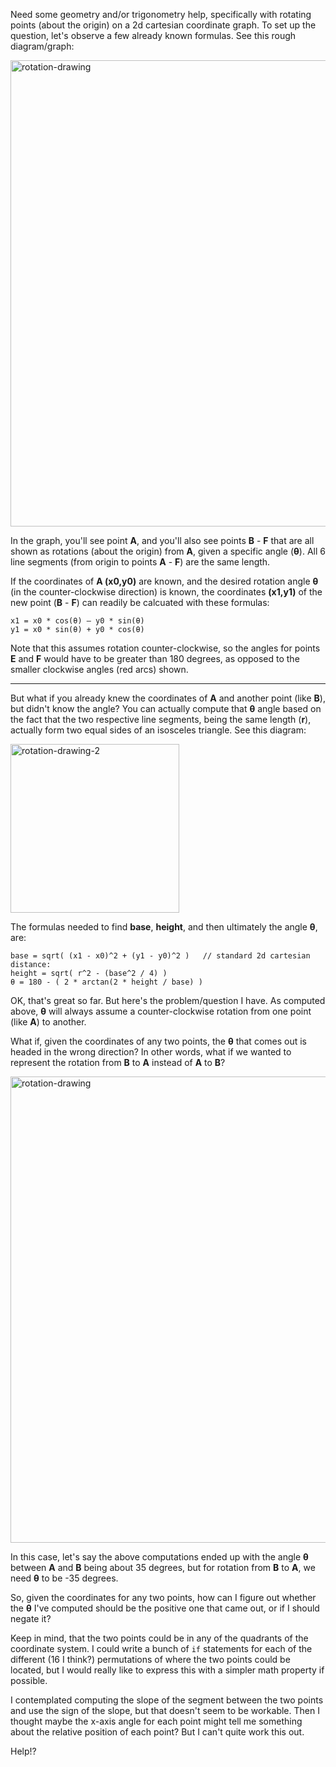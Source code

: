 Need some geometry and/or trigonometry help, specifically with rotating points (about the origin) on a 2d cartesian coordinate graph. To set up the question, let's observe a few already known formulas. See this rough diagram/graph:

<img width="746" alt="rotation-drawing" src="https://user-images.githubusercontent.com/150330/95689065-059bc900-0bd4-11eb-8577-548433fdcfe3.png">

In the graph, you'll see point **A**, and you'll also see points **B** - **F** that are all shown as rotations (about the origin) from **A**, given a specific angle (**θ**). All 6 line segments (from origin to points **A** - **F**) are the same length.

If the coordinates of **A (x0,y0)** are known, and the desired rotation angle **θ** (in the counter-clockwise direction) is known, the coordinates **(x1,y1)** of the new point (**B** - **F**) can readily be calcuated with these formulas:

```
x1 = x0 * cos(θ) – y0 * sin(θ)
y1 = x0 * sin(θ) + y0 * cos(θ)
```

Note that this assumes rotation counter-clockwise, so the angles for points **E** and **F** would have to be greater than 180 degrees, as opposed to the smaller clockwise angles (red arcs) shown.

----

But what if you already knew the coordinates of **A** and another point (like **B**), but didn't know the angle? You can actually compute that **θ** angle based on the fact that the two respective line segments, being the same length (**r**), actually form two equal sides of an isosceles triangle. See this diagram:

<img width="270" alt="rotation-drawing-2" src="https://user-images.githubusercontent.com/150330/95689500-ccb12380-0bd6-11eb-9818-84bdb57c9d4d.png">

The formulas needed to find **base**, **height**, and then ultimately the angle **θ**, are:

```
base = sqrt( (x1 - x0)^2 + (y1 - y0)^2 )   // standard 2d cartesian distance:
height = sqrt( r^2 - (base^2 / 4) )
θ = 180 - ( 2 * arctan(2 * height / base) )
```

OK, that's great so far. But here's the problem/question I have. As computed above, **θ** will always assume a counter-clockwise rotation from one point (like **A**) to another.

What if, given the coordinates of any two points, the **θ** that comes out is headed in the wrong direction? In other words, what if we wanted to represent the rotation from **B** to **A** instead of **A** to **B**?

<img width="746" alt="rotation-drawing" src="https://user-images.githubusercontent.com/150330/95689065-059bc900-0bd4-11eb-8577-548433fdcfe3.png">

In this case, let's say the above computations ended up with the angle **θ** between **A** and **B** being about 35 degrees, but for rotation from **B** to **A**, we need **θ** to be -35 degrees.

So, given the coordinates for any two points, how can I figure out whether the **θ** I've computed should be the positive one that came out, or if I should negate it?

Keep in mind, that the two points could be in any of the quadrants of the coordinate system. I could write a bunch of `if` statements for each of the different (16 I think?) permutations of where the two points could be located, but I would really like to express this with a simpler math property if possible.

I contemplated computing the slope of the segment between the two points and use the sign of the slope, but that doesn't seem to be workable. Then I thought maybe the x-axis angle for each point might tell me something about the relative position of each point? But I can't quite work this out.

Help!?